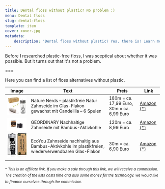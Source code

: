 ```yaml
---
title: Dental floss without plastic? No problem :)
menu: Dental floss
slug: dental-floss
template: item
cover: cover.jpg
metadata:
    description: "Dental floss without plastic? Yes, there is! Learn more about the different products here."
---
```


Before I researched plastic-free floss, I was sceptical about whether it was possible. But it turns out that it's not a problem.

===

Here you can find a list of floss alternatives without plastic.

| Image | Text | Preis | Link |
|-------|--------|--------|--------|
| ![Nature Nerds – plastikfreie Natur Zahnseide im Glas-Flakon gewachst mit Candelilla – 6 Spulen = 180 m](nerds.jpg) | Nature Nerds – plastikfreie Natur Zahnseide im Glas-Flakon gewachst mit Candelilla – 6 Spulen | 180m = ca. 17,99 Euro, 30m = ca. 6,99 Euro | [Amazon (*)](https://amzn.to/3XH8EVM) |
| ![GEORDINARY Nachhaltige Zahnseide mit Bambus-Aktivkohle](geo.jpg) | GEORDINARY Nachhaltige Zahnseide mit Bambus-Aktivkohle | 120m = ca. 8,99 Euro | [Amazon (*)](https://amzn.to/3RmbWLN) |
| ![EcoYou Zahnseide nachhaltig aus Bambus-Aktivkohle im plastikfreien, wiederverwendbaren Glas-Flakon](eco.jpg) | EcoYou Zahnseide nachhaltig aus Bambus-Aktivkohle im plastikfreien, wiederverwendbaren Glas-Flakon | 30m = ca. 6,90 Euro | [Amazon (*)](https://amzn.to/3HBR0NGd) |

 <sub>\* *This is an affiliate link. If you make a sale through this link, we will receive a commission. The creation of the lists costs time and also some money for the technology, we would like to finance ourselves through the commission.*</sub>

